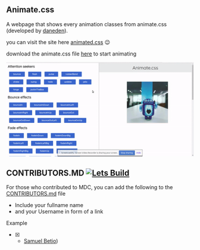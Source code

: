 ## Animate.css 

A webpage that shows every animation classes from animate.css (developed by [daneden](https://github.com/daneden)).

you can visit the site here [animated.css](https://wonexo.github.io/animatecss)
:wink:

download the animate.css file [here](https://github.com/daneden/animate.css) to start animating

![Animation example](img/687474703a2f2f7265732e636c6f7564696e6172792e636f6d2f64666435647975686f2f696d6167652f75706c6f61642f76313530393039323939302f616e696d6174656373735f6a6d306b68712e676966.gif)

## CONTRIBUTORS.MD [![Lets Build](https://cdn.rawgit.com/sindresorhus/awesome/d7305f38d29fed78fa85652e3a63e154dd8e8829/media/badge.svg)](https://github.com/sindresorhus/awesome)
For those who contributed to MDC, you can add the following to the [CONTRIBUTORS.md](./CONTRIBUTORS.md) file
* Include your fullname name 
* and your Username in form of a link

Example 
 - [x] * [Samuel Betio](https://github.com/samuelbetio))
